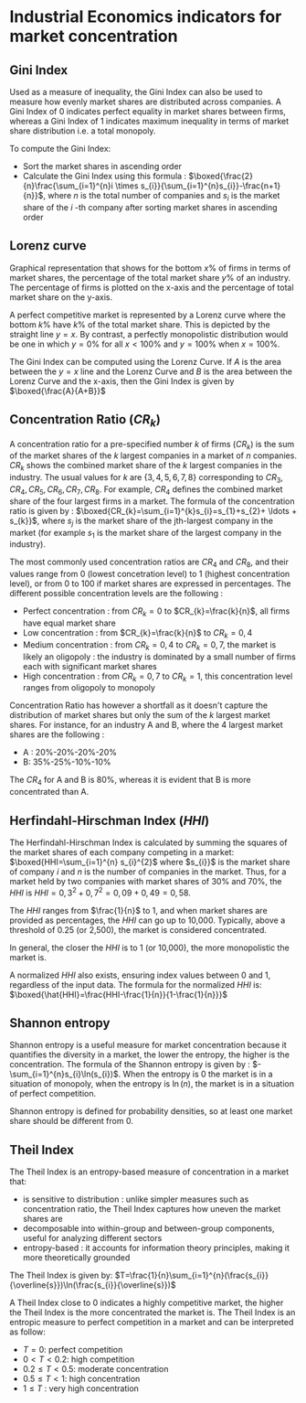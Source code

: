 # Industrial Economics indicators for market concentration

## Gini Index

Used as a measure of inequality, the Gini Index can also be used to measure how evenly market shares are distributed across companies. A Gini Index of 0 indicates perfect equality in market shares between firms, whereas a Gini Index of 1 indicates maximum inequality in terms of market share distribution i.e. a total monopoly. 

To compute the Gini Index:
- Sort the market shares in ascending order
- Calculate the Gini Index using this formula : $\boxed{\frac{2}{n}\frac{\sum_{i=1}^{n}i \times s_{i}}{\sum_{i=1}^{n}s_{i}}-\frac{n+1}{n}}$, where $n$ is the total number of companies and $s_{i}$ is the market share of the $i$ -th company after sorting market shares in ascending order

## Lorenz curve

Graphical representation that shows for the bottom $x$% of firms in terms of market shares, the percentage of the total market share $y$% of an industry. The percentage of firms is plotted on the x-axis and the percentage of total market share on the y-axis.

A perfect competitive market is represented by a Lorenz curve where the bottom $k$% have $k$% of the total market share. This is depicted by the straight line $y=x$. By contrast, a perfectly monopolistic distribution would be one in which $y=0$% for all $x<100$% and $y=100$% when $x=100$%.

The Gini Index can be computed using the Lorenz Curve. If $A$ is the area between the $y=x$ line and the Lorenz Curve and $B$ is the area between the Lorenz Curve and the x-axis, then the Gini Index is given by $\boxed{\frac{A}{A+B}}$

## Concentration Ratio ($CR_{k}$)

A concentration ratio for a pre-specified number $k$ of firms ($CR_{k}$) is the sum of the market shares of the $k$ largest companies in a market of $n$ companies. $CR_{k}$ shows the combined market share of the $k$ largest companies in the industry. The usual values for $k$ are $\lbrace 3, 4, 5, 6, 7, 8 \rbrace$ corresponding to $CR_{3}, CR_{4}, CR_{5}, CR_{6}, CR_{7}, CR_{8}$. For example, $CR_{4}$ defines the combined market share of the four largest firms in a market. The formula of the concentration ratio is given by : $\boxed{CR_{k}=\sum_{i=1}^{k}s_{i}=s_{1}+s_{2}+ \ldots + s_{k}}$, where $s_{j}$ is the market share of the jth-largest company in the market (for example $s_{1}$ is the market share of the largest company in the industry).

The most commonly used concentration ratios are $CR_{4}$ and $CR_{8}$, and their values range from 0 (lowest concetration level) to 1 (highest concentration level), or from 0 to 100 if market shares are expressed in percentages. The different possible concentration levels are the following :
- Perfect concentration : from $CR_{k}=0$ to $CR_{k}=\frac{k}{n}$, all firms have equal market share
- Low concentration : from $CR_{k}=\frac{k}{n}$ to $CR_{k}=0,4$
- Medium concentration : from $CR_{k}=0,4$ to $CR_{k}=0,7$, the market is likely an oligopoly : the industry is dominated by a small number of firms each with significant market shares
- High concentration :  from $CR_{k}=0,7$ to $CR_{k}=1$, this concentration level ranges from oligopoly to monopoly

Concentration Ratio has however a shortfall as it doesn't capture the distribution of market shares but only the sum of the $k$ largest market shares. For instance, for an industry A and B, where the 4 largest market shares are the following :
- A : 20%-20%-20%-20%
- B: 35%-25%-10%-10%
  
The $CR_{4}$ for A and B is 80%, whereas it is evident that B is more concentrated than A.

## Herfindahl-Hirschman Index ($HHI$)

The Herfindahl-Hirschman Index is calculated by summing the squares of the market shares of each company competing in a market: $\boxed{HHI=\sum_{i=1}^{n} s_{i}^{2}$ where $s_{i}}$ is the market share of company $i$ and $n$ is the number of companies in the market. Thus, for a market held by two companies with market shares of 30% and 70%, the $HHI$ is $HHI=0,3^{2}+0,7^{2}=0,09+0,49=0,58$.

The $HHI$ ranges from $\frac{1}{n}$ to 1, and when market shares are provided as percentages, the $HHI$ can go up to 10,000. Typically, above a threshold of 0.25 (or 2,500), the market is considered concentrated.

In general, the closer the $HHI$ is to 1 (or 10,000), the more monopolistic the market is.

A normalized $HHI$ also exists, ensuring index values between 0 and 1, regardless of the input data. The formula for the normalized $HHI$ is: $\boxed{\hat{HHI}=\frac{HHI-\frac{1}{n}}{1-\frac{1}{n}}}$

## Shannon entropy

Shannon entropy is a useful measure for market concentration because it quantifies the diversity in a market, the lower the entropy, the higher is the concentration. The formula of the Shannon entropy is given by : $-\sum_{i=1}^{n}s_{i}\ln(s_{i})$. When the entropy is 0 the market is in a situation of monopoly, when the entropy is $\ln(n)$, the market is in a situation of perfect competition.

Shannon entropy is defined for probability densities, so at least one market share should be different from 0.

## Theil Index

The Theil Index is an entropy-based measure of concentration in a market that:
- is sensitive to distribution : unlike simpler measures such as concentration ratio, the Theil Index captures how uneven the market shares are
- decomposable into within-group and between-group components, useful for analyzing different sectors
- entropy-based : it accounts for information theory principles, making it more theoretically grounded

The Theil Index is given by: $T=\frac{1}{n}\sum_{i=1}^{n}(\frac{s_{i}}{\overline{s}})\ln(\frac{s_{i}}{\overline{s}})$

A Theil Index close to 0 indicates a highly competitive market, the higher the Theil Index is the more concentrated the market is. The Theil Index is an entropic measure to perfect competition in a market and can be interpreted as follow:
- $T=0$: perfect competition
- $0<T<0.2$: high competition
- $0.2\leq T < 0.5$: moderate concentration
- $0.5 \leq T < 1$: high concentration
- $1 \leq T$ : very high concentration


